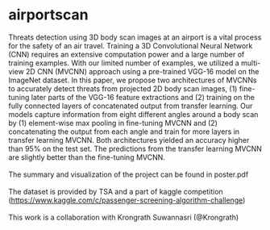 # airportscan

Threats detection using 3D body scan images at an airport is a vital process for the safety of an air travel.
Training a 3D Convolutional Neural Network (CNN) requires an extensive computation power and a large number 
of training examples. With our limited number of examples, we utilized a multi-view 2D CNN (MVCNN) approach 
using a pre-trained VGG-16 model on the ImageNet dataset. In this paper, we propose two architectures of MVCNNs 
to accurately detect threats from projected 2D body scan images, (1) fine-tuning later parts of the VGG-16 
feature extractions and (2) training on the fully connected layers of concatenated output from transfer learning. 
Our models capture information from eight different angles around a body scan by (1) element-wise max pooling 
in fine-tuning MVCNN and (2) concatenating the output from each angle and train for more layers in transfer 
learning MVCNN. Both architectures yielded an accuracy higher than 95% on the test set. The predictions from 
the transfer learning MVCNN are slightly better than the fine-tuning MVCNN. <br/>
<br/>
The summary and visualization of the project can be found in poster.pdf<br/>
<br/>
The dataset is provided by TSA and a part of kaggle competition (https://www.kaggle.com/c/passenger-screening-algorithm-challenge) <br/>
<br/>
This work is a collaboration with Krongrath Suwannasri (@Krongrath)
